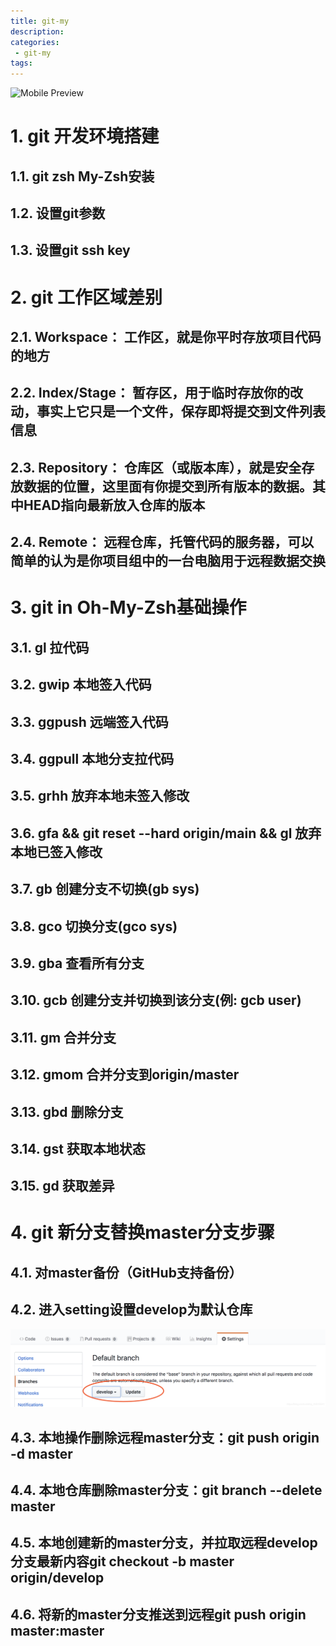 ```yaml
---
title: git-my
description:
categories:
 - git-my
tags:
---
```


![Mobile Preview](https://brinkqiang.github.io/assets/images/yang/git.png)

# 1. git 开发环境搭建

## 1.1. git zsh My-Zsh安装

## 1.2. 设置git参数

## 1.3. 设置git ssh key

# 2. git 工作区域差别

## 2.1. Workspace： 工作区，就是你平时存放项目代码的地方

## 2.2. Index/Stage： 暂存区，用于临时存放你的改动，事实上它只是一个文件，保存即将提交到文件列表信息

## 2.3. Repository： 仓库区（或版本库），就是安全存放数据的位置，这里面有你提交到所有版本的数据。其中HEAD指向最新放入仓库的版本

## 2.4. Remote： 远程仓库，托管代码的服务器，可以简单的认为是你项目组中的一台电脑用于远程数据交换

# 3. git in Oh-My-Zsh基础操作

## 3.1. gl 拉代码

## 3.2. gwip 本地签入代码

## 3.3. ggpush 远端签入代码

## 3.4. ggpull 本地分支拉代码

## 3.5. grhh 放弃本地未签入修改

## 3.6. gfa && git reset --hard origin/main && gl 放弃本地已签入修改

## 3.7. gb 创建分支不切换(gb sys)

## 3.8. gco 切换分支(gco sys)

## 3.9. gba 查看所有分支

## 3.10. gcb 创建分支并切换到该分支(例: gcb user)

## 3.11. gm 合并分支

## 3.12. gmom 合并分支到origin/master

## 3.13. gbd 删除分支

## 3.14. gst 获取本地状态

## 3.15. gd 获取差异

# 4. git 新分支替换master分支步骤

## 4.1. 对master备份（GitHub支持备份）

## 4.2. 进入setting设置develop为默认仓库

![Mobile Preview](/assets/images/yang/git_default.png)

## 4.3. 本地操作删除远程master分支：git push origin -d master

## 4.4. 本地仓库删除master分支：git branch --delete master

## 4.5. 本地创建新的master分支，并拉取远程develop分支最新内容git checkout -b master origin/develop

## 4.6. 将新的master分支推送到远程git push origin master:master